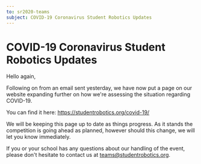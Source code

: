 ```yaml
---
to: sr2020-teams
subject: COVID-19 Coronavirus Student Robotics Updates
---
```


# COVID-19 Coronavirus Student Robotics Updates

Hello again,

Following on from an email sent yesterday, we have now put a page on our website expanding further on how we're assessing the situation regarding COVID-19.

You can find it here: https://studentrobotics.org/covid-19/

We will be keeping this page up to date as things progress. As it stands the competition is going ahead as planned, however should this change, we will let you know immediately.

If you or your school has any questions about our handling of the event, please don't hesitate to contact us at teams@studentrobotics.org.
